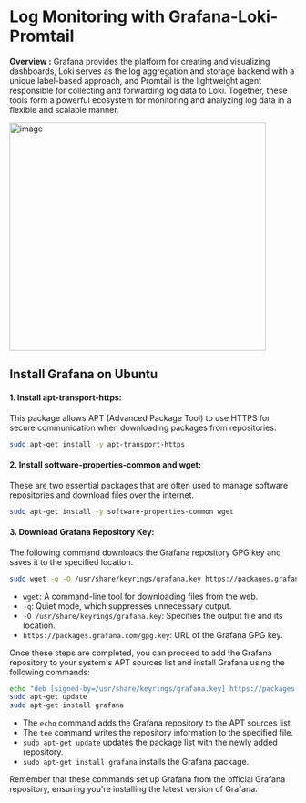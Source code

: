# Log Monitoring with Grafana-Loki-Promtail

**Overview :** Grafana provides the platform for creating and visualizing dashboards, Loki serves as the log aggregation and storage backend with a unique label-based approach, and Promtail is the lightweight agent responsible for collecting and forwarding log data to Loki. Together, these tools form a powerful ecosystem for monitoring and analyzing log data in a flexible and scalable manner.

<img src="https://github.com/yuabhishek14/Grafana-Log-Monitoring/assets/43784560/1b91b724-36ef-4a6d-94e6-c44326ef1d06" alt="image" width="450" height="400" />


## Install Grafana on Ubuntu


#### 1. Install apt-transport-https:
This package allows APT (Advanced Package Tool) to use HTTPS for secure communication when downloading packages from repositories.

```bash
sudo apt-get install -y apt-transport-https

```

#### 2. Install software-properties-common and wget:
These are two essential packages that are often used to manage software repositories and download files over the internet.

```bash
sudo apt-get install -y software-properties-common wget
```
#### 3. Download Grafana Repository Key:
The following command downloads the Grafana repository GPG key and saves it to the specified location.

```bash
sudo wget -q -O /usr/share/keyrings/grafana.key https://packages.grafana.com/gpg.key

```
- `wget`: A command-line tool for downloading files from the web.
- `-q`: Quiet mode, which suppresses unnecessary output.
- `-O /usr/share/keyrings/grafana.key`: Specifies the output file and its location.
- `https://packages.grafana.com/gpg.key`: URL of the Grafana GPG key.

Once these steps are completed, you can proceed to add the Grafana repository to your system's APT sources list and install Grafana using the following commands:

```bash
echo "deb [signed-by=/usr/share/keyrings/grafana.key] https://packages.grafana.com/oss/deb stable main" | sudo tee /etc/apt/sources.list.d/grafana.list
sudo apt-get update
sudo apt-get install grafana

```

- The `echo` command adds the Grafana repository to the APT sources list.
- The `tee` command writes the repository information to the specified file.
- `sudo apt-get update` updates the package list with the newly added repository.
- `sudo apt-get install grafana` installs the Grafana package.

Remember that these commands set up Grafana from the official Grafana repository, ensuring you're installing the latest version of Grafana.


